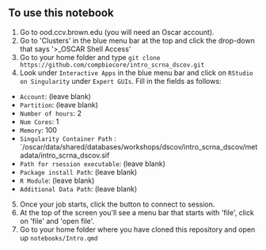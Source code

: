 ## To use this notebook
1.  Go to ood.ccv.brown.edu (you will need an Oscar account).
2.  Go to 'Clusters' in the blue menu bar at the top and click the drop-down that says '\>\_OSCAR Shell Access'
3.  Go to your home folder and type `git clone https://github.com/compbiocore/intro_scrna_dscov.git`
4.  Look under `Interactive Apps` in the blue menu bar and click on `RStudio on Singularity` under `Expert GUIs`.
Fill in the fields as follows:
-   `Account`: (leave blank)
-   `Partition`: (leave blank)
-   `Number of hours`: 2
-   `Num Cores`: 1
-   `Memory`: 100
-   `Singularity Container Path` : `/oscar/data/shared/databases/workshops/dscov/intro_scrna_dscov/metadata/intro_scrna_dscov.sif
-   `Path for rsession executable`: (leave blank)
-   `Package install Path`: (leave blank)
-   `R Module`: (leave blank)
-   `Additional Data Path`: (leave blank)
5.  Once your job starts, click the button to connect to session.
6.  At the top of the screen you'll see a menu bar that starts with 'file', click on 'file' and 'open file'.
7.  Go to your home folder where you have cloned this repository and open up `notebooks/Intro.qmd` 


